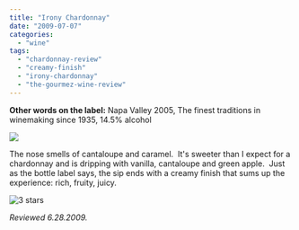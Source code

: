 ```yaml
---
title: "Irony Chardonnay"
date: "2009-07-07"
categories:
  - "wine"
tags:
  - "chardonnay-review"
  - "creamy-finish"
  - "irony-chardonnay"
  - "the-gourmez-wine-review"
---
```


**Other words on the label:** Napa Valley 2005, The finest traditions in winemaking since 1935, 14.5% alcohol

![](http://www.rebeccagomezfarrell.com/gourmez/photos/ironychard.jpg)

The nose smells of cantaloupe and caramel.  It's sweeter than I expect for a chardonnay and is dripping with vanilla, cantaloupe and green apple.  Just as the bottle label says, the sip ends with a creamy finish that sums up the experience: rich, fruity, juicy.




<div class="caption">

![3 stars](http://s3.amazonaws.com/thegourmez-wpmedia/2009/02/rating_avocado1.gif "rating_avocado1")</div>


_Reviewed 6.28.2009._
